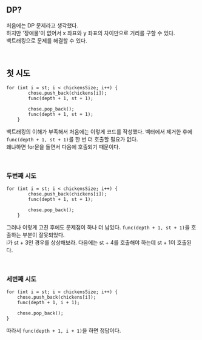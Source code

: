 ## DP?
처음에는 DP 문제라고 생각했다.   
하지만 '장애물'이 없어서 x 좌표와 y 좌표의 차이만으로 거리를 구할 수 있다.   
백트래킹으로 문제를 해결할 수 있다.

<br/>

## 첫 시도

```
for (int i = st; i < chickensSize; i++) {
        chose.push_back(chickens[i]);
        func(depth + 1, st + 1);

        chose.pop_back();
        func(depth + 1, st + 1);
    }
```
백트래킹의 이해가 부족해서 처음에는 이렇게 코드를 작성했다.
벡터에서 제거한 후에 `func(depth + 1, st + 1)`를 한 번 더 호출할 필요가 없다.   
왜냐하면 for문을 돌면서 다음에 호출되기 때문이다.   

<br/>

### 두번째 시도

```
for (int i = st; i < chickensSize; i++) {
        chose.push_back(chickens[i]);
        func(depth + 1, st + 1);

        chose.pop_back();
    }
```
그러나 이렇게 고친 후에도 문제점이 하나 더 남있다.
`func(depth + 1, st + 1)`을 호출하는 부분이 잘못되었다.   
i가 st + 3인 경우를 상상해보라. 다음에는 st + 4를 호출해야 하는데 st + 1이 호출된다.

<br/>

### 세번째 시도

```
for (int i = st; i < chickensSize; i++) {
    chose.push_back(chickens[i]);
    func(depth + 1, i + 1);

    chose.pop_back();
}
```
따라서 `func(depth + 1, i + 1)`을 하면 정답이다.